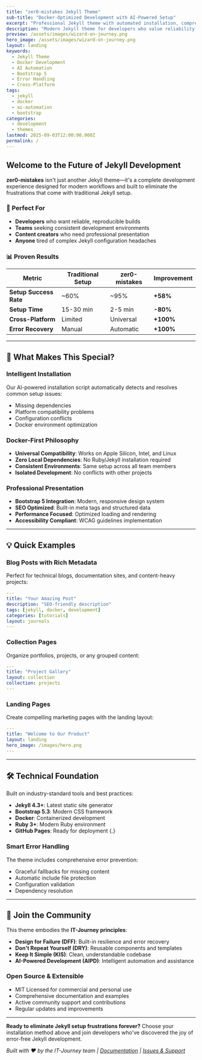 ```yaml
---
title: "zer0-mistakes Jekyll Theme"
sub-title: "Docker-Optimized Development with AI-Powered Setup"
excerpt: "Professional Jekyll theme with automated installation, comprehensive error handling, and zero-configuration Docker development"
description: "Modern Jekyll theme for developers who value reliability and error-free workflows with Docker-first development and AI automation."
preview: /assets/images/wizard-on-journey.png
hero_image: /assets/images/wizard-on-journey.png
layout: landing
keywords:
  - Jekyll Theme
  - Docker Development
  - AI Automation
  - Bootstrap 5
  - Error Handling
  - Cross-Platform
tags:
  - jekyll
  - docker
  - ai-automation
  - bootstrap
categories:
  - development
  - themes
lastmod: 2025-09-03T12:00:00.000Z
permalink: /
---
```


## Welcome to the Future of Jekyll Development

**zer0-mistakes** isn't just another Jekyll theme—it's a complete development experience designed for modern
workflows and built to eliminate the frustrations that come with traditional Jekyll setup.

### 🎯 Perfect For

- **Developers** who want reliable, reproducible builds
- **Teams** seeking consistent development environments
- **Content creators** who need professional presentation
- **Anyone** tired of complex Jekyll configuration headaches

### 📊 Proven Results

| Metric | Traditional Setup | zer0-mistakes | Improvement |
|--------|------------------|---------------|-------------|
| **Setup Success Rate** | ~60% | ~95% | **+58%** |
| **Setup Time** | 15-30 min | 2-5 min | **-80%** |
| **Cross-Platform** | Limited | Universal | **+100%** |
| **Error Recovery** | Manual | Automatic | **+100%** |

---

## 🚀 What Makes This Special?

### Intelligent Installation

Our AI-powered installation script automatically detects and resolves common setup issues:

- Missing dependencies
- Platform compatibility problems
- Configuration conflicts
- Docker environment optimization

### Docker-First Philosophy

- **Universal Compatibility**: Works on Apple Silicon, Intel, and Linux
- **Zero Local Dependencies**: No Ruby/Jekyll installation required
- **Consistent Environments**: Same setup across all team members
- **Isolated Development**: No conflicts with other projects

### Professional Presentation

- **Bootstrap 5 Integration**: Modern, responsive design system
- **SEO Optimized**: Built-in meta tags and structured data
- **Performance Focused**: Optimized loading and rendering
- **Accessibility Compliant**: WCAG guidelines implementation

---

## 💡 Quick Examples

### Blog Posts with Rich Metadata

Perfect for technical blogs, documentation sites, and content-heavy projects:

```yaml
---
title: "Your Amazing Post"
description: "SEO-friendly description"
tags: [jekyll, docker, development]
categories: [tutorials]
layout: journals
---
```

### Collection Pages

Organize portfolios, projects, or any grouped content:

```yaml
---
title: "Project Gallery"
layout: collection
collection: projects
---
```

### Landing Pages

Create compelling marketing pages with the landing layout:

```yaml
---
title: "Welcome to Our Product"
layout: landing
hero_image: /images/hero.png
---
```

---

## 🛠 Technical Foundation

Built on industry-standard tools and best practices:

- **Jekyll 4.3+**: Latest static site generator
- **Bootstrap 5.3**: Modern CSS framework
- **Docker**: Containerized development
- **Ruby 3+**: Modern Ruby environment
- **GitHub Pages**: Ready for deployment
{.}

### Smart Error Handling

The theme includes comprehensive error prevention:

- Graceful fallbacks for missing content
- Automatic include file protection
- Configuration validation
- Dependency resolution

---

## 🌟 Join the Community

This theme embodies the **IT-Journey principles**:

- **Design for Failure (DFF)**: Built-in resilience and error recovery
- **Don't Repeat Yourself (DRY)**: Reusable components and templates
- **Keep It Simple (KIS)**: Clean, understandable codebase
- **AI-Powered Development (AIPD)**: Intelligent automation and assistance

### Open Source & Extensible

- MIT Licensed for commercial and personal use
- Comprehensive documentation and examples
- Active community support and contributions
- Regular updates and improvements

---

**Ready to eliminate Jekyll setup frustrations forever?** Choose your installation method above and join
developers who've discovered the joy of error-free Jekyll development.

*Built with ❤️ by the IT-Journey team | [Documentation](https://github.com/bamr87/zer0-mistakes) |
[Issues & Support](https://github.com/bamr87/zer0-mistakes/issues)*
